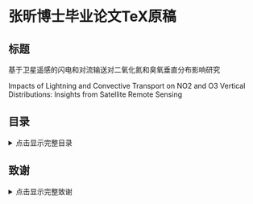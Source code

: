 # 张昕博士毕业论文TeX原稿

## 标题

基于卫星遥感的闪电和对流输送对二氧化氮和臭氧垂直分布影响研究

Impacts of Lightning and Convective Transport on  NO2 and O3 Vertical Distributions: Insights from Satellite Remote Sensing

## 目录

<details><summary> 点击显示完整目录  </summary>
<p>
- 绪论

    - 研究背景及意义
    - 国内外研究进展
        - 深对流与闪电的关系
        - 深对流中闪电氮氧化物的观测和估算
        - 深对流对痕量气体垂直分布的影响
    - 存在问题及本研究目标和研究内容
- 资料及模式介绍

    - 原位观测
        - 臭氧探空
        - 闪电数据集
    - 卫星观测
        - 臭氧监测仪 (OMI)
        - 对流层观测仪 (TROPOMI)
        - 微波临边探测器 (MLS)
    - 大气化学模式
        - WRF-Chem模式
        - MERRA2-GMI模拟数据集
- 闪电二氧化氮的反演算法

  - 基于卫星遥感的闪电二氧化氮反演
    - 算法基础
    - 算法的应用条件

  - 反演结果的对比验证分析
    - 不同反演算法之间的差异性
    - 反演及产率计算中的不确定性分析

  - 本章小结

- 闪电二氧化氮反演算法的应用

  - 污染地区(中国东南部)
    - 模式设置及闪电同化结果评估
    - 闪电氮氧化物的产率及其不确定性分析
    - 闪电二氧化氮对TROPOMI二氧化氮产品的影响 

  - 清洁地区(北极)
    - 闪电的分布
    - 闪电二氧化氮的计算
    - 闪电二氧化氮产率的海陆性差异
    - 氮氧化物不同排放源的贡献

  - 本章小结

- 深对流对氮氧化物和臭氧垂直再分布的影响

  - 云切片算法介绍
  - 对流条件下痕量气体的垂直分布
    - 二氧化氮
    - 臭氧

  - 深对流造成臭氧浓度变化的原因
    - 动力输送和化学反应的贡献
    - 闪电氮氧化物的贡献

  - 本章小结

- 结论与展望

  - 主要结论
  - 论文特色与创新
  - 不足之处与展望
  </p>
  </details>

## 致谢

<details><summary> 点击显示完整致谢  </summary>
<p>

行文至此，本应长舒一气，谢天谢地，然唯觉十年一觉云中梦，似醒非醒百态生。

### 成云致雨

云，山川气也。吾本乡野之气，漫漫求学，乃入南信。
积升四载，虽至露点，缺核无以成云。
幸遇恩师，言传身教，悟以往之书本，知来者之躬行，
谨始虑终，教学相长，方有云滴，如人饮水，冷暖自知。
而同门及友人亦吾师，不知踽踽独行之黯然，切磋琢磨，互成雨滴。

### 雷辊电霍

雷，阴阳薄动雷雨，生物者也。
欲成惊雷者，必先冻其筋骨，所以曾益其所不能。
尼德兰之师叮咛，大道至简，乘风直上入乱流，千迴百转出真知。
同行之人如冰似霰，相语之词妙笔生花，终见列缺。


### 云销雨霁

雨，水从云下也。
升腾万里落为镜湖水，镜中父母容颜改，风起波澜声声归。
放眼红尘难寻桃花源，洞外世人朝夕渡，雨打船头点点回。

### 后记

连篇累牍七万余，诸师诲而不倦，五易此稿，倘有阙漏，恕见谅。

</p>
</details>

